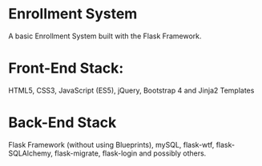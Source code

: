 # Enrollment System
A basic Enrollment System built with the Flask Framework.

# Front-End Stack:
HTML5, CSS3, JavaScript (ES5), jQuery, Bootstrap 4 and Jinja2 Templates

# Back-End Stack
Flask Framework (without using Blueprints), mySQL, flask-wtf, flask-SQLAlchemy, flask-migrate, flask-login and possibly others.
